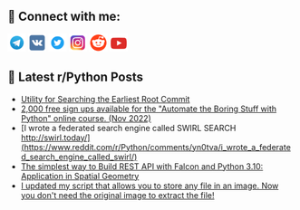 ## 🔎 Connect with me:
[<img src="https://github.com/bullbesh/bullbesh/blob/main/images/Telegram.png" width="32" height="32" />](https://t.me/bullbesh)
[<img src="https://github.com/bullbesh/bullbesh/blob/main/images/VK.png" width="32" height="32" />](https://vk.com/bullbesh)
[<img src="https://github.com/bullbesh/bullbesh/blob/main/images/Twitter.png" width="32" height="32" />](https://twitter.com/bullbesh1)
[<img src="https://github.com/bullbesh/bullbesh/blob/main/images/Instagram.png" width="32" height="32" />](https://www.instagram.com/bullbesh)
[<img src="https://github.com/bullbesh/bullbesh/blob/main/images/Reddit.png" width="32" height="32" />](https://www.reddit.com/user/bullbesh)
[<img src="https://github.com/bullbesh/bullbesh/blob/main/images/YouTube.png" width="32" height="32" />](https://www.youtube.com/channel/UCtfjRs6uzgq5mfm8S06WTcg)

## 📕 Latest r/Python Posts
<!-- BLOG-POST-LIST:START -->
- [Utility for Searching the Earliest Root Commit](https://www.reddit.com/r/Python/comments/yn2sub/utility_for_searching_the_earliest_root_commit/)
- [2,000 free sign ups available for the &quot;Automate the Boring Stuff with Python&quot; online course. &lpar;Nov 2022&rpar;](https://www.reddit.com/r/Python/comments/yn13m2/2000_free_sign_ups_available_for_the_automate_the/)
- [I wrote a federated search engine called SWIRL SEARCH http://swirl.today/](https://www.reddit.com/r/Python/comments/yn0tva/i_wrote_a_federated_search_engine_called_swirl/)
- [The simplest way to Build REST API with Falcon and Python 3.10: Application in Spatial Geometry](https://www.reddit.com/r/Python/comments/yn03rd/the_simplest_way_to_build_rest_api_with_falcon/)
- [I updated my script that allows you to store any file in an image. Now you don&#39;t need the original image to extract the file!](https://www.reddit.com/r/Python/comments/ymxrvl/i_updated_my_script_that_allows_you_to_store_any/)
<!-- BLOG-POST-LIST:END -->
